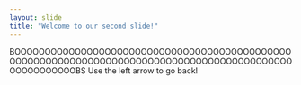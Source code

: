 ```yaml
---
layout: slide
title: "Welcome to our second slide!"
---
```

BOOOOOOOOOOOOOOOOOOOOOOOOOOOOOOOOOOOOOOOOOOOOOOOOOOOOOOOOOOOOOOOOOOOOOOOOOOOOOOOOOOOOOOOOOOOOOOOOOOOOOOOOBS
Use the left arrow to go back!
